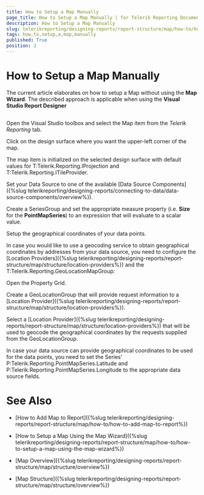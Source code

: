 ```yaml
---
title: How to Setup a Map Manually
page_title: How to Setup a Map Manually | for Telerik Reporting Documentation
description: How to Setup a Map Manually
slug: telerikreporting/designing-reports/report-structure/map/how-to/how-to-setup-a-map-manually
tags: how,to,setup,a,map,manually
published: True
position: 2
---
```


# How to Setup a Map Manually



The current article elaborates on how to setup a Map without using the __Map Wizard__. The described approach is
        applicable when using the __Visual Studio Report Designer__

## 

Open the Visual Studio toolbox and select the Map item from the *Telerik Reporting* tab.
                

Click on the design surface where you want the upper-left corner of the map.
                

The map item is initialized on the selected design surface with default values for
                  T:Telerik.Reporting.IProjection
                  and T:Telerik.Reporting.ITileProvider.
                

Set your Data Source to one of the available [Data Source Components]({%slug telerikreporting/designing-reports/connecting-to-data/data-source-components/overview%}).
                

Create a SeriesGroup and set the appropriate measure property (i.e. __Size__ for the __PointMapSeries__)
                  to an expression that will evaluate to a scalar value.
                

Setup the geographical coordinates of your data points.

In case you would like to use a geocoding service to obtain geographical coordinates by addresses from your data source,
                      you need to configure the [Location Providers]({%slug telerikreporting/designing-reports/report-structure/map/structure/location-providers%}) and the
                      T:Telerik.Reporting.GeoLocationMapGroup:
                    

Open the Property Grid.

Create a GeoLocationGroup that will provide request information to a [Location Provider]({%slug telerikreporting/designing-reports/report-structure/map/structure/location-providers%}).
                          

Select a [Location Provider]({%slug telerikreporting/designing-reports/report-structure/map/structure/location-providers%}) that will be used to geocode the geographical coordinates by the requests supplied from the GeoLocationGroup.
                          

In case your data source can provide geographical coordinates to be used for the data points,
                      you need to set the Series' P:Telerik.Reporting.PointMapSeries.Latitude and
                      P:Telerik.Reporting.PointMapSeries.Longitude to the appropriate data source fields.

                    

# See Also

 * [How to Add Map to Report]({%slug telerikreporting/designing-reports/report-structure/map/how-to/how-to-add-map-to-report%})

 * [How to Setup a Map Using the Map Wizard]({%slug telerikreporting/designing-reports/report-structure/map/how-to/how-to-setup-a-map-using-the-map-wizard%})

 * [Map Overview]({%slug telerikreporting/designing-reports/report-structure/map/structure/overview%})

 * [Map Structure]({%slug telerikreporting/designing-reports/report-structure/map/structure/overview%})
